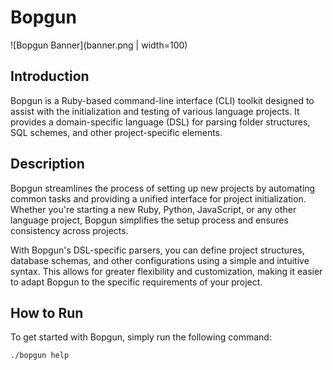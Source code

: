 # Bopgun

![Bopgun Banner](banner.png | width=100)

## Introduction

Bopgun is a Ruby-based command-line interface (CLI) toolkit designed to assist with the initialization and testing of various language projects. It provides a domain-specific language (DSL) for parsing folder structures, SQL schemes, and other project-specific elements.

## Description

Bopgun streamlines the process of setting up new projects by automating common tasks and providing a unified interface for project initialization. Whether you're starting a new Ruby, Python, JavaScript, or any other language project, Bopgun simplifies the setup process and ensures consistency across projects.

With Bopgun's DSL-specific parsers, you can define project structures, database schemas, and other configurations using a simple and intuitive syntax. This allows for greater flexibility and customization, making it easier to adapt Bopgun to the specific requirements of your project.

## How to Run

To get started with Bopgun, simply run the following command:

```bash
./bopgun help
